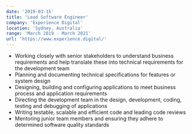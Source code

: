 ```yaml
---
date: '2019-03-15'
title: 'Lead Software Engineer'
company: 'Experience Digital'
location: 'Sydney, Australia'
range: 'March 2019 - March 2021'
url: 'https://www.experience.digital/'
---
```



- Working closely with senior stakeholders to understand business requirements and help translate these into technical requirements for the development team
- Planning and documenting technical specifications for features or system design
- Designing, building and configuring applications to meet business process and application requirements
- Directing the development team in the design, development, coding, testing and debugging of applications
- Writing testable, scalable and efficient code and leading code reviews
- Mentoring junior team members and ensuring they adhere to determined software quality standards